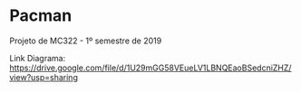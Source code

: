 # Pacman
Projeto de MC322 - 1º semestre de 2019

Link Diagrama: https://drive.google.com/file/d/1U29mGG58VEueLV1LBNQEaoBSedcniZHZ/view?usp=sharing

